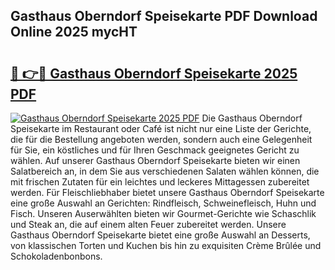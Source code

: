 ## Gasthaus Oberndorf Speisekarte PDF Download Online 2025 mycHT

# <h2><a href="http://gcc77g1.nevu.top/?p=Gasthaus+Oberndorf+Speisekarte">🔗 👉🔴 Gasthaus Oberndorf Speisekarte 2025 PDF</a></h2>

[![Gasthaus Oberndorf Speisekarte 2025 PDF](https://i.imgur.com/dBaPXMq.png)](http://gcc77g1.nevu.top/?p=Gasthaus+Oberndorf+Speisekarte)
Die Gasthaus Oberndorf Speisekarte im Restaurant oder Café ist nicht nur eine Liste der Gerichte, die für die Bestellung angeboten werden, sondern auch eine Gelegenheit für Sie, ein köstliches und für Ihren Geschmack geeignetes Gericht zu wählen. Auf unserer Gasthaus Oberndorf Speisekarte bieten wir einen Salatbereich an, in dem Sie aus verschiedenen Salaten wählen können, die mit frischen Zutaten für ein leichtes und leckeres Mittagessen zubereitet werden. Für Fleischliebhaber bietet unsere Gasthaus Oberndorf Speisekarte eine große Auswahl an Gerichten: Rindfleisch, Schweinefleisch, Huhn und Fisch. Unseren Auserwählten bieten wir Gourmet-Gerichte wie Schaschlik und Steak an, die auf einem alten Feuer zubereitet werden. Unsere Gasthaus Oberndorf Speisekarte bietet eine große Auswahl an Desserts, von klassischen Torten und Kuchen bis hin zu exquisiten Crème Brûlée und Schokoladenbonbons.

